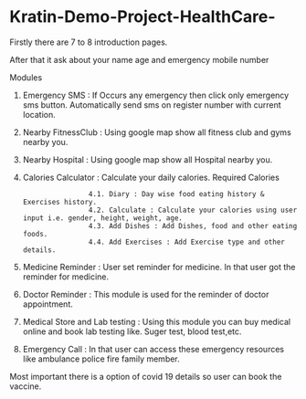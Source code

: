 # Kratin-Demo-Project-HealthCare-


Firstly there are 7 to 8  introduction pages.

After that it ask about your name age and emergency mobile number 

Modules

1. Emergency SMS : If Occurs any emergency then click only emergency sms button. Automatically send sms on register number with current location.

2. Nearby FitnessClub : Using google map show all fitness club and gyms nearby you.

3. Nearby Hospital : Using google map show all Hospital nearby you.

4. Calories Calculator : Calculate your daily calories. Required Calories
                       
                       4.1. Diary : Day wise food eating history & Exercises history.
                       4.2. Calculate : Calculate your calories using user input i.e. gender, height, weight, age.
                       4.3. Add Dishes : Add Dishes, food and other eating foods.
                       4.4. Add Exercises : Add Exercise type and other details.
                      

5. Medicine Reminder :  User set reminder for medicine. In that user got the reminder for medicine.

6. Doctor Reminder : This module is used for the reminder of doctor appointment.

7. Medical Store and Lab testing : Using this module you can buy medical online and book lab testing like. Suger test, blood test,etc.

8. Emergency Call : In that user can access these emergency resources like ambulance police fire family member.

Most important there is a option of covid 19  details so user can book the vaccine.
